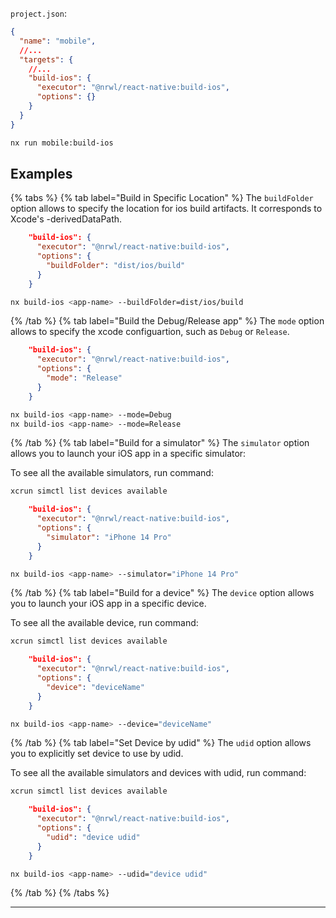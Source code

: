 `project.json`:

```json
{
  "name": "mobile",
  //...
  "targets": {
    //...
    "build-ios": {
      "executor": "@nrwl/react-native:build-ios",
      "options": {}
    }
  }
}
```

```bash
nx run mobile:build-ios
```

## Examples

{% tabs %}
{% tab label="Build in Specific Location" %}
The `buildFolder` option allows to specify the location for ios build artifacts. It corresponds to Xcode's -derivedDataPath.

```json
    "build-ios": {
      "executor": "@nrwl/react-native:build-ios",
      "options": {
        "buildFolder": "dist/ios/build"
      }
    }
```

```bash
nx build-ios <app-name> --buildFolder=dist/ios/build
```

{% /tab %}
{% tab label="Build the Debug/Release app" %}
The `mode` option allows to specify the xcode configuartion, such as `Debug` or `Release`.

```json
    "build-ios": {
      "executor": "@nrwl/react-native:build-ios",
      "options": {
        "mode": "Release"
      }
    }
```

```bash
nx build-ios <app-name> --mode=Debug
nx build-ios <app-name> --mode=Release
```

{% /tab %}
{% tab label="Build for a simulator" %}
The `simulator` option allows you to launch your iOS app in a specific simulator:

To see all the available simulators, run command:

```bash
xcrun simctl list devices available
```

```json
    "build-ios": {
      "executor": "@nrwl/react-native:build-ios",
      "options": {
        "simulator": "iPhone 14 Pro"
      }
    }
```

```bash
nx build-ios <app-name> --simulator="iPhone 14 Pro"
```

{% /tab %}
{% tab label="Build for a device" %}
The `device` option allows you to launch your iOS app in a specific device.

To see all the available device, run command:

```bash
xcrun simctl list devices available
```

```json
    "build-ios": {
      "executor": "@nrwl/react-native:build-ios",
      "options": {
        "device": "deviceName"
      }
    }
```

```bash
nx build-ios <app-name> --device="deviceName"
```

{% /tab %}
{% tab label="Set Device by udid" %}
The `udid` option allows you to explicitly set device to use by udid.

To see all the available simulators and devices with udid, run command:

```bash
xcrun simctl list devices available
```

```json
    "build-ios": {
      "executor": "@nrwl/react-native:build-ios",
      "options": {
        "udid": "device udid"
      }
    }
```

```bash
nx build-ios <app-name> --udid="device udid"
```

{% /tab %}
{% /tabs %}

---
